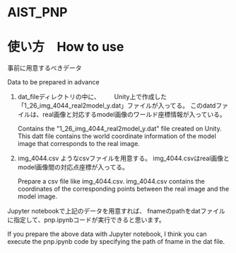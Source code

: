 # AIST_PNP 
# 使い方　How to use
事前に用意するべきデータ

Data to be prepared in advance

1. dat_fileディレクトリの中に、
　　Unity上で作成した「1_26_img_4044_real2model_y.dat」ファイルが入ってる。
   このdatdファイルは、real画像と対応するmodel画像のワールド座標情報が入っている。
   
   Contains the "1_26_img_4044_real2model_y.dat" file created on Unity.
   This datt file contains the world coordinate information of the model image that corresponds to the real image.

2. img_4044.csv ようなcsvファイルを用意する。
   img_4044.csvはreal画像とmodel画像間の対応点座標が入ってる。

   Prepare a csv file like img_4044.csv.
   img_4044.csv contains the coordinates of the corresponding points between the real image and the model image.
   
  
Jupyter notebookで上記のデータを用意すれば、
fnameのpathをdatファイルに指定して、pnp.ipynbコードが実行できると思います。

If you prepare the above data with Jupyter notebook,
I think you can execute the pnp.ipynb code  by specifying the path of fname in the dat file.
